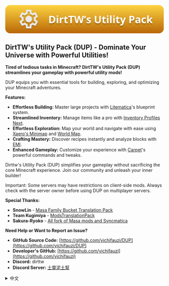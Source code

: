 ![Banner](https://github.com/yichifauzi/DUP/blob/main/Banner.png?raw=true)
## DirtTW's Utility Pack (DUP) - Dominate Your Universe with Powerful Utilities!
**Tired of tedious tasks in Minecraft? DirtTW's Utility Pack (DUP) streamlines your gameplay with powerful utility mods!**

DUP equips you with essential tools for building, exploring, and optimizing your Minecraft adventures. 

**Features:**

* **Effortless Building:** Master large projects with [Litematica](https://modrinth.com/mod/litematica)'s blueprint system.
* **Streamlined Inventory:** Manage items like a pro with [Inventory Profiles Next](https://modrinth.com/mod/inventory-profiles-next).
* **Effortless Exploration:** Map your world and navigate with ease using [Xaero's Minimap](https://modrinth.com/mod/xaeros-minimap) and [World Map](https://modrinth.com/mod/xaeros-world-map).
* **Crafting Mastery:** Discover recipes instantly and analyze blocks with [EMI](https://modrinth.com/mod/emi).
* **Enhanced Gameplay:** Customize your experience with [Carpet](https://modrinth.com/mod/carpet)'s powerful commands and tweaks. 

Dirttw's Utility Pack (DUP) simplifies your gameplay without sacrificing the core Minecraft experience. Join our community and unleash your inner builder!

Important: Some servers may have restrictions on client-side mods. Always check with the server owner before using DUP on multiplayer servers.

**Special Thanks:** 
* **SnowLin** - [Masa Family Bucket Translation Pack](https://modrinth.com/resourcepack/masa-family-bucket-translationpack)
* **Team Kugimiya** - [ModsTranslationPack](https://modrinth.com/resourcepack/modstranslationpack)
* **Sakura-Ryoko** - [All fork of Masa mods and Syncmatica
](https://github.com/sakura-ryoko)

**Need Help or Want to Report an Issue?**

* **GitHub Source Code:** [https://github.com/yichifauzi/DUP](https://github.com/yichifauzi/DUP) 
* **Developer's GitHub:** [https://github.com/yichifauzi](https://github.com/yichifauzi) 
* **Discord:** dirttw
* **Discord Server:** [土靈泥土幫](https://discord.gg/eS6ZgXcfAV) 

<details>
  <summary>中文</summary>
  
  ## DirtTW's Utility Pack (DUP) - 以強大的實用包稱霸你的世界！

**厭倦了 Minecraft 中繁瑣的任務嗎？DirtTW's Utility Pack (DUP) 透過強大的實用模組簡化您的遊戲體驗！**

DUP 為您提供建築、探索和優化 Minecraft 冒險旅程所需的必要工具。

**特色：**

* **輕鬆建築：** 使用 [Litematica](https://modrinth.com/mod/litematica) 的藍圖系統，輕鬆掌握大型專案。
* **簡化物品欄管理：** 使用 [Inventory Profiles Next](https://modrinth.com/mod/inventory-profiles-next)  像專業玩家一樣管理您的物品。
* **輕鬆探索：** 使用 [Xaero's Minimap](https://modrinth.com/mod/xaeros-minimap) 和 [World Map](https://modrinth.com/mod/xaeros-world-map)  繪製您的世界地圖並輕鬆導航。
* **合成大師：** 使用 [EMI](https://modrinth.com/mod/emi)  立即探索合成配方並分析方塊。
* **強化遊戲體驗：** 使用 [Carpet](https://modrinth.com/mod/carpet) 強大的指令和調整自訂您的遊戲體驗。

Dirttw's Utility Pack (DUP) 簡化您的遊戲體驗，同時不影響 Minecraft 的核心體驗。加入我們的社群，釋放你內心的建築大師！

**重要事項：** 
某些伺服器可能對用戶端模組有限制。在多人遊戲伺服器上使用 DUP 之前，請務必先與伺服器擁有者確認。

**特別感謝：** 
* **SnowLin** - [Masa Family Bucket Translation Pack](https://modrinth.com/resourcepack/masa-family-bucket-translationpack)
* **Team Kugimiya** - [ModsTranslationPack]([https://modrinth.com/resourcepack/modstranslationpack](https://modrinth.com/resourcepack/modstranslationpack))
* **Sakura-Ryoko** - [All fork of Masa mods and Syncmatica
](https://github.com/sakura-ryoko)

**需要幫助或想要回報問題？**

* **GitHub 原始碼：** [https://github.com/yichifauzi/DUP](https://github.com/yichifauzi/DUP) 
* **開發者 GitHub：** [https://github.com/yichifauzi](https://github.com/yichifauzi) 
* **Discord：** dirttw
* **Discord 伺服器：** [土靈泥土幫](https://discord.gg/eS6ZgXcfAV) 

</details>
